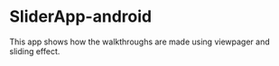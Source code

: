 # SliderApp-android
This app shows how the walkthroughs are made using viewpager and sliding effect.
